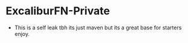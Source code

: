 # ExcaliburFN-Private

- This is a self leak tbh its just maven but its a great base for starters enjoy.
